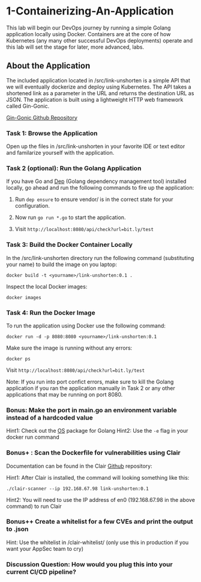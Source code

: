 # 1-Containerizing-An-Application

This lab will begin our DevOps journey by running a simple Golang application locally using Docker. Containers are at the core of how Kubernetes (any many other successful DevOps deployments) operate and this lab will set the stage for later, more advanced, labs.

## About the Application
The included application located in /src/link-unshorten is a simple API that we will eventually dockerize and deploy using Kubernetes. The API takes a shortened link as a parameter in the URL and returns the destination URL as JSON. The application is built using a lightweight HTTP web framework called Gin-Gonic.

[Gin-Gonic Github Repository](https://github.com/gin-gonic/gin)

### Task 1: Browse the Application
Open up the files in /src/link-unshorten in your favorite IDE or text editor and familarize yourself with the application.

### Task 2 (optional): Run the Golang Application
If you have Go and [Dep](https://github.com/golang/dep) (Golang dependency management tool) installed locally, go ahead and run the following commands to fire up the application:

1. Run `dep ensure` to ensure vendor/ is in the correct state for your configuration.

2. Now run `go run *.go` to start the application.

3. Visit `http://localhost:8080/api/check?url=bit.ly/test`

### Task 3: Build the Docker Container Locally
In the /src/link-unshorten directory run the following command (substituting your name) to build the image on you laptop:
```
docker build -t <yourname>/link-unshorten:0.1 .
```

Inspect the local Docker images:
```
docker images
```

### Task 4: Run the Docker Image
To run the application using Docker use the following command:
```
docker run -d -p 8080:8080 <yourname>/link-unshorten:0.1
```

Make sure the image is running without any errors:
```
docker ps
```
Visit `http://localhost:8080/api/check?url=bit.ly/test`

Note: If you run into port confict errors, make sure to kill the Golang application if you ran the application manually in Task 2 or any other applications that may be running on port 8080.

### Bonus: Make the port in main.go an environment variable instead of a hardcoded value

Hint1: Check out the [OS](https://golang.org/pkg/os) package for Golang
Hint2: Use the `-e` flag in your docker run command

### Bonus+ : Scan the Dockerfile for vulnerabilities using Clair 
Documentation can be found in the Clair [Github](https://github.com/arminc/clair-scanner) repository:


Hint1: After Clair is installed, the command will looking something like this:
```
./clair-scanner --ip 192.168.67.98 link-unshorten:0.1
```
Hint2: You will need to use the IP address of en0 (192.168.67.98 in the above command) to run Clair

### Bonus++ Create a whitelist for a few CVEs and print the output to .json
Hint: Use the whitelist in /clair-whitelist/ (only use this in production if you want your AppSec team to cry)

### Discussion Question: How would you plug this into your current CI/CD pipeline? 